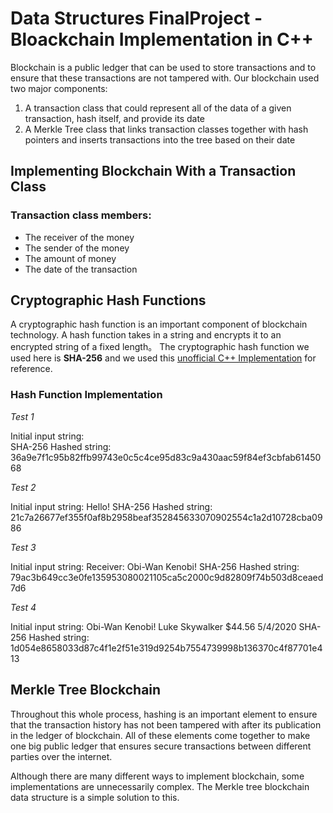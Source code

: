 # Data Structures FinalProject - Bloackchain Implementation in C++
Blockchain is a public ledger that can be used to store transactions and to ensure that these transactions are not tampered with. Our blockchain used two major components:
1. A transaction class that could represent all of the data of a given transaction, hash itself, and provide its date
2. A Merkle Tree class that links transaction classes together with hash pointers and inserts transactions into the tree based on their date 

## Implementing Blockchain With a Transaction Class
### Transaction class members: 
- The receiver of the money
- The sender of the money
- The amount of money
- The date of the transaction

## Cryptographic Hash Functions
A cryptographic hash function is an important component of blockchain technology. A hash function takes in a string and encrypts it to an encrypted string of a fixed length。
The cryptographic hash function we used here is **SHA-256** and we used this [unofficial C++ Implementation](https://gist.github.com/hak8or/8794351) for reference.
### Hash Function Implementation
*Test 1*

Initial input string:  
SHA-256 Hashed string: 36a9e7f1c95b82ffb99743e0c5c4ce95d83c9a430aac59f84ef3cbfab6145068

*Test 2*

Initial input string: Hello!
SHA-256 Hashed string: 21c7a26677ef355f0af8b2958beaf352845633070902554c1a2d10728cba0986

*Test 3*

Initial input string: Receiver: Obi-Wan Kenobi!
SHA-256 Hashed string: 79ac3b649cc3e0fe135953080021105ca5c2000c9d82809f74b503d8ceaed7d6

*Test 4*

Initial input string: Obi-Wan Kenobi! Luke Skywalker $44.56 5/4/2020
SHA-256 Hashed string: 1d054e8658033d87c4f1e2f51e319d9254b7554739998b136370c4f87701e413

## Merkle Tree Blockchain


Throughout this whole process, hashing is an important element to ensure that the transaction history has not been tampered with after its publication in the ledger of blockchain. All of these elements come together to make one big public ledger that ensures secure transactions between different parties over the internet. 

Although there are many different ways to implement blockchain, some implementations are unnecessarily complex. The Merkle tree blockchain data structure is a simple solution to this.
